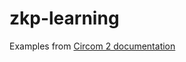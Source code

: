 # zkp-learning

Examples from [Circom 2 documentation](https://docs.circom.io/getting-started/installation/)